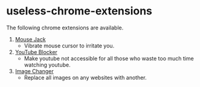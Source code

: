 # useless-chrome-extensions

The following chrome extensions are available.

1. [Mouse Jack](https://github.com/axt-one/useless-chrome-extensions/tree/master/mouse-jack)
   - Vibrate mouse cursor to irritate you.
2. [YouTube Blocker](https://github.com/axt-one/useless-chrome-extensions/tree/master/youtube-blocker)
   - Make youtube not accessible for all those who waste too much time watching youtube.
3. [Image Changer](https://github.com/axt-one/useless-chrome-extensions/tree/master/image-changer)
   - Replace all images on any websites with another.
